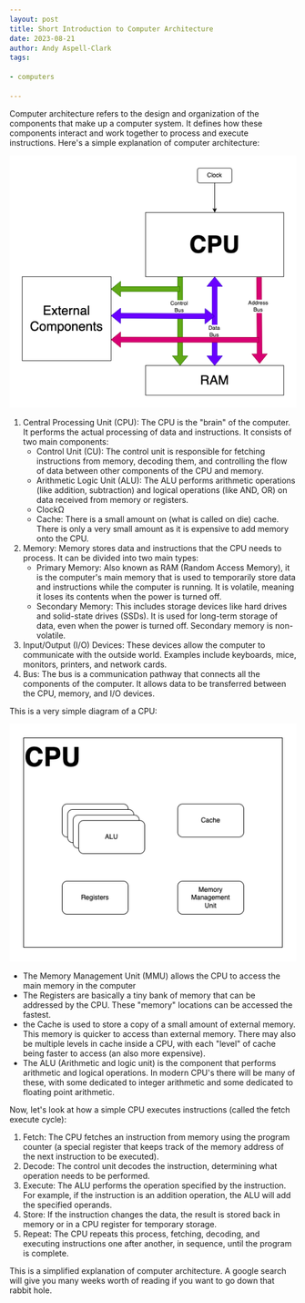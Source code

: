 ```yaml
---
layout: post
title: Short Introduction to Computer Architecture
date: 2023-08-21
author: Andy Aspell-Clark
tags:

- computers

---
```


Computer architecture refers to the design and organization of the components that make up a computer system. It defines
how these components interact and work together to process and execute
instructions. Here's a simple explanation of computer architecture:

![image](../assets/images/computerArchitecture.png)

1. Central Processing Unit (CPU): The CPU is the "brain" of the computer. It performs the actual processing of data and
   instructions. It consists of two main components:
    * Control Unit (CU): The control unit is responsible for fetching instructions from memory, decoding them, and
      controlling the flow of data between other components of the CPU and memory.
    * Arithmetic Logic Unit (ALU): The ALU performs arithmetic operations (like addition, subtraction) and logical
      operations (like AND, OR) on data received from memory or registers.
    * ClockΩ
    * Cache: There is a small amount on (what is called on die) cache. There is only a very small amount as it is
      expensive to add memory onto the CPU.
1. Memory: Memory stores data and instructions that the CPU needs to process. It can be divided into two main types:
    * Primary Memory: Also known as RAM (Random Access Memory), it is the computer's main memory that is used to
      temporarily store data and instructions while the computer is running. It is volatile,
      meaning it loses its contents when the power is turned off.
    * Secondary Memory: This includes storage devices like hard drives and solid-state drives (SSDs). It is used for
      long-term storage of data, even when the power is turned off. Secondary memory is
      non-volatile.
1. Input/Output (I/O) Devices: These devices allow the computer to communicate with the outside world. Examples include
   keyboards, mice, monitors, printers, and network cards.
1. Bus: The bus is a communication pathway that connects all the components of the computer. It allows data to be
   transferred between the CPU, memory, and I/O devices.

This is a very simple diagram of a CPU:

![image](../assets/images/cpuArchitecture.png)

* The Memory Management Unit (MMU) allows the CPU to access the main memory in the computer
* The Registers are basically a tiny bank of memory that can be addressed by the CPU. These "memory" locations can be
  accessed the fastest.
* the Cache is used to store a copy of a small amount of external memory. This memory is quicker to access than external
  memory. There may also be multiple levels in cache inside a CPU, with each
  "level" of cache being faster to access (an also more expensive).
* The ALU (Arithmetic and logic unit) is the component that performs arithmetic and logical operations. In modern CPU's
  there will be many of these, with some dedicated to integer arithmetic and some
  dedicated to floating point arithmetic.

Now, let's look at how a simple CPU executes instructions (called the fetch execute cycle):

1. Fetch: The CPU fetches an instruction from memory using the program counter (a special register that keeps track of
   the memory address of the next instruction to be executed).
1. Decode: The control unit decodes the instruction, determining what operation needs to be performed.
1. Execute: The ALU performs the operation specified by the instruction. For example, if the instruction is an addition
   operation, the ALU will add the specified operands.
1. Store: If the instruction changes the data, the result is stored back in memory or in a CPU register for temporary
   storage.
1. Repeat: The CPU repeats this process, fetching, decoding, and executing instructions one after another, in sequence,
   until the program is complete.

This is a simplified explanation of computer architecture. A google search will give you many weeks worth of reading if
you want to go down that rabbit hole.
